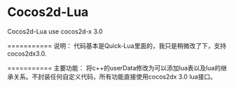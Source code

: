 Cocos2d-Lua
===========

Cocos2d-Lua use cocos2d-x 3.0

===========
说明：
代码基本是Quick-Lua里面的，我只是稍微改了下，支持cocos2dx3.0.

===========
主要功能：
将c++的userData修改为可以添加lua表以及lua的继承关系。不封装任何自定义代码，所有功能直接使用cocos2dx 3.0 lua接口。
